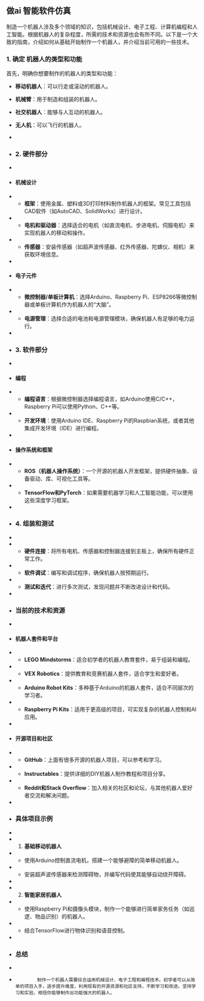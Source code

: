 ## 做ai 智能软件仿真

制造一个机器人涉及多个领域的知识，包括机械设计、电子工程、计算机编程和人工智能。根据机器人的复杂程度，所需的技术和资源也会有所不同。以下是一个大致的指南，介绍如何从基础开始制作一个机器人，并介绍当前可用的一些技术。

### 1. 确定 机器人的类型和功能

首先，明确你想要制作的机器人的类型和功能：
- **移动机器人**：可以行走或滚动的机器人。
- **机械臂**：用于制造和组装的机器人。
- **社交机器人**：能够与人互动的机器人。
- **无人机**：可以飞行的机器人。
-
- ### 2. 硬件部分

-
- #### 机械设计
- - **框架**：使用金属、塑料或3D打印材料制作机器人的框架。常见工具包括CAD软件（如AutoCAD、SolidWorks）进行设计。
- - **电机和驱动器**：选择适合的电机（如直流电机、步进电机、伺服电机）来实现机器人的移动和操作。
- - **传感器**：安装传感器（如超声波传感器、红外传感器、陀螺仪、相机）来获取环境信息。
-
- #### 电子元件
- - **微控制器/单板计算机**：选择Arduino、Raspberry Pi、ESP8266等微控制器或单板计算机作为机器人的“大脑”。
- - **电源管理**：选择合适的电池和电源管理模块，确保机器人有足够的电力运行。
-
- ### 3. 软件部分
-
- #### 编程
- - **编程语言**：根据微控制器选择编程语言，如Arduino使用C/C++，Raspberry Pi可以使用Python、C++等。
- - **开发环境**：使用Arduino IDE、Raspberry Pi的Raspbian系统，或者其他集成开发环境（IDE）进行编程。
-
- #### 操作系统和框架
- - **ROS（机器人操作系统）**：一个开源的机器人开发框架，提供硬件抽象、设备驱动、库、可视化工具等。
- - **TensorFlow和PyTorch**：如果需要机器学习和人工智能功能，可以使用这些深度学习框架。
-
- ### 4. 组装和测试
-
- - **硬件连接**：将所有电机、传感器和控制器连接到主板上，确保所有硬件正常工作。
- - **软件调试**：编写和调试程序，确保机器人按预期运行。
- - **测试和迭代**：进行多次测试，发现问题并不断改进设计和代码。
-
- ### 当前的技术和资源
-
- #### 机器人套件和平台
- - **LEGO Mindstorms**：适合初学者的机器人教育套件，易于组装和编程。
- - **VEX Robotics**：提供教育和竞赛机器人套件，适合学生和爱好者。
- - **Arduino Robot Kits**：多种基于Arduino的机器人套件，适合不同层次的学习者。
- - **Raspberry Pi Kits**：适用于更高级的项目，可实现复杂的机器人控制和AI应用。
-
- #### 开源项目和社区
- - **GitHub**：上面有很多开源的机器人项目，可以参考和学习。
- - **Instructables**：提供详细的DIY机器人制作教程和项目分享。
- - **Reddit和Stack Overflow**：加入相关的社区和论坛，与其他机器人爱好者交流和解决问题。
-
- ### 具体项目示例
-
- 1. **基础移动机器人**
-    - 使用Arduino控制直流电机，搭建一个能够避障的简单移动机器人。
-    - 安装超声波传感器来检测障碍物，并编写代码使其能够自动绕开障碍。
-
- 2. **智能家居机器人**
-    - 使用Raspberry Pi和摄像头模块，制作一个能够进行简单家务任务（如巡逻、物品识别）的机器人。
-    - 结合TensorFlow进行物体识别和语音控制。
-
- ### 总结
-
-             制作一个机器人需要综合运用机械设计、电子工程和编程技术。初学者可以从简单的项目入手，逐步提升难度，利用现有的开源资源和社区支持，不断学习和改进。坚持学习和实验，相信你能够制作出功能强大的机器人。
